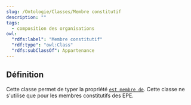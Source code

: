 ```yaml
---
slug: /Ontologie/Classes/Membre constitutif
description: ""
tags:
  - composition des organisations
owl:
  "rdfs:label": "Membre constitutif"
  "rdf:type": "owl:Class"
  "rdfs:subClassOf": Appartenance
---
```


<OntologyTable frontMatter={frontMatter}/>

## Définition

Cette classe permet de typer la propriété [`est membre de`](/Ontologie/Propri%C3%A9t%C3%A9s/est%20membre%20de). Cette classe ne s'utilise que pour les membres constitutifs des EPE.
